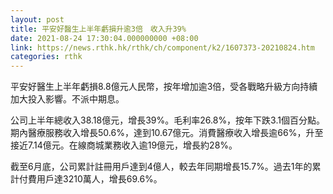 ```yaml
---
layout: post
title: 平安好醫生上半年虧損升逾3倍　收入升39%
date: 2021-08-24 17:30:04.000000000 +08:00
link: https://news.rthk.hk/rthk/ch/component/k2/1607373-20210824.htm
categories: rthk
---
```


平安好醫生上半年虧損8.8億元人民幣，按年增加逾3倍，受各戰略升級方向持續加大投入影響。不派中期息。

公司上半年總收入38.18億元，增長39%。毛利率26.8%，按年下跌3.1個百分點。期內醫療服務收入增長50.6%，達到10.67億元。消費醫療收入增長逾66%，升至接近7.14億元。在線商城業務收入逾19億元，增長約28%。

截至6月底，公司累計註冊用戶達到4億人，較去年同期增長15.7%。過去1年的累計付費用戶達3210萬人，增長69.6%。
